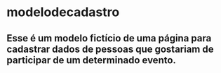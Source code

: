 # modelodecadastro
<h2> Esse é um modelo fictício de uma página para cadastrar dados de pessoas que gostariam de participar de um determinado evento. </h2>
